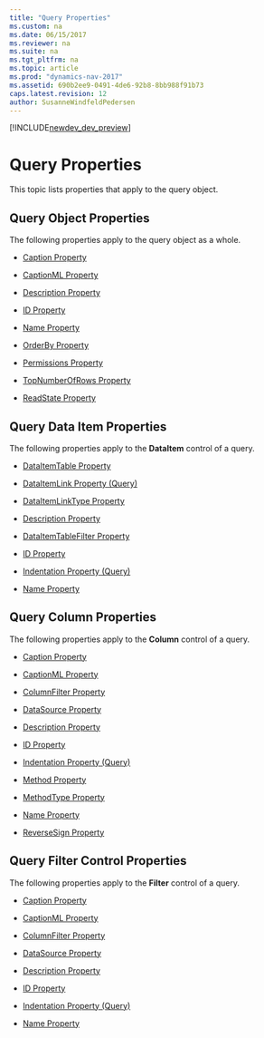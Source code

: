 ```yaml
---
title: "Query Properties"
ms.custom: na
ms.date: 06/15/2017
ms.reviewer: na
ms.suite: na
ms.tgt_pltfrm: na
ms.topic: article
ms.prod: "dynamics-nav-2017"
ms.assetid: 690b2ee9-0491-4de6-92b8-8bb988f91b73
caps.latest.revision: 12
author: SusanneWindfeldPedersen
---
```


[!INCLUDE[newdev_dev_preview](../includes/newdev_dev_preview.md)]

# Query Properties
This topic lists properties that apply to the query object.  

## Query Object Properties  
 The following properties apply to the query object as a whole.  

-   [Caption Property](devenv-caption-property.md)  

-   [CaptionML Property](devenv-captionml-property.md)  

-   [Description Property](devenv-description-property.md)  

-   [ID Property](devenv-id-property.md)  

-   [Name Property](devenv-name-property.md)  

-   [OrderBy Property](devenv-orderby-property.md)  

-   [Permissions Property](devenv-permissions-property.md)  

-   [TopNumberOfRows Property](devenv-topnumberofrows-property.md)  

-   [ReadState Property](devenv-readstate-property.md)  

## Query Data Item Properties  
 The following properties apply to the **DataItem** control of a query.  

-   [DataItemTable Property](devenv-dataitemtable-property.md)  

-   [DataItemLink Property \(Query\)](devenv-dataitemlink-query-property.md)  

-   [DataItemLinkType Property](devenv-dataitemlinktype-property.md)  

-   [Description Property](devenv-description-property.md)  

-   [DataItemTableFilter Property](devenv-dataitemtable-filter-property.md)  

-   [ID Property](devenv-id-property.md)  

-   [Indentation Property \(Query\)](devenv-indentation-query-property.md)  

-   [Name Property](devenv-name-property.md)  

## Query Column Properties  
 The following properties apply to the **Column** control of a query.  

-   [Caption Property](devenv-caption-property.md)  

-   [CaptionML Property](devenv-captionml-property.md)  

-   [ColumnFilter Property](devenv-columnfilter-property.md)  

-   [DataSource Property](devenv-datasource-property.md)  

-   [Description Property](devenv-description-property.md)  

-   [ID Property](devenv-id-property.md)  

-   [Indentation Property \(Query\)](devenv-indentation-query-property.md)  

-   [Method Property](devenv-method-property.md)  

-   [MethodType Property](devenv-methodtype-property.md)  

-   [Name Property](devenv-name-property.md)  

-   [ReverseSign Property](devenv-reversesign-property.md)  

## Query Filter Control Properties  
 The following properties apply to the **Filter** control of a query.  

-   [Caption Property](devenv-caption-property.md)  

-   [CaptionML Property](devenv-captionml-property.md)  

-   [ColumnFilter Property](devenv-columnfilter-property.md)  

-   [DataSource Property](devenv-datasource-property.md)  

-   [Description Property](devenv-description-property.md)  

-   [ID Property](devenv-id-property.md)  

-   [Indentation Property \(Query\)](devenv-indentation-query-property.md)  

-   [Name Property](devenv-name-property.md)
